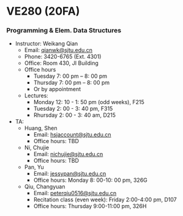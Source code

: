 # VE280 (20FA)
### Programming &amp; Elem. Data Structures

+ Instructor: Weikang Qian
  + Email: qianwk@sjtu.edu.cn
  + Phone: 3420-6765 (Ext. 4301)
  + Office: Room 430, JI Building
  + Office hours
    * Tuesday 7: 00 pm – 8: 00 pm
    * Thursday 7: 00 pm – 8: 00 pm
    * Or by appointment
  + Lectures:
    + Monday 12: 10 - 1: 50 pm (odd weeks), F215
    + Tuesday 2: 00 - 3: 40 pm, F315
    + Rhursday 2: 00 - 3: 40 am, D215
+ TA: 
  + Huang, Shen
    + Email: hsjaccount@sjtu.edu.cn
    + Office hours: TBD
  + Ni, Chujie
    * Email: nichujie@sjtu.edu.cn
    + Office hours: TBD
  + Pan, Yu
    * Email: jessypan@sjtu.edu.cn
    * Office hours: Monday 8: 00-10: 00 pm, 326G
  + Qiu, Changyuan
    * Email: peterqiu0516@sjtu.edu.cn 
    * Recitation class (even week): Friday 2:00-4:00 pm, D107
    * Office hours: Thursday 9:00-11:00 pm, 326H
